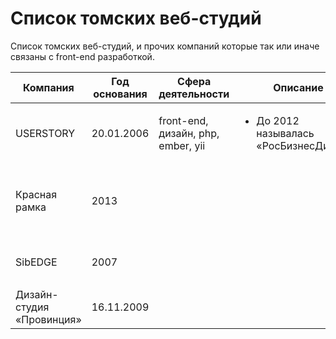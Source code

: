 # Список томских веб-студий
Список томских веб-студий, и прочих компаний которые так или иначе связаны с front-end разработкой.

<table>
    <thead>
        <tr>
            <th>Компания</th>
            <th>Год основания</th>
            <th>Сфера деятельности</th>
            <th>Описание</th>
            <th>Сайт</th>
            <th>Соц.сети</th>
        </tr>
    </thead>
    <tbody>
        <!-- userstory -->
        <tr>
            <td>USERSTORY</td>
            <td>20.01.2006</td>
            <td>front-end, дизайн, php, ember, yii</td>
            <td>
                <ul>
                    <li>До 2012 называлась «РосБизнесДизайн»</li>
                </ul>
            </td>
            <td>
                <a href="https://userstory.ru">userstory.ru</a>
            </td>
            <td>
                <ul>
                    <li><a href="https://vk.com/userstory">vk</a></li>
                    <li><a href="https://twitter.com/userstory_ru">@userstory_ru</a></li>
                </ul>
            </td>
        </tr>
        <!-- Красная рамка -->
        <tr>
            <td>Красная рамка</td>
            <td>2013</td>
            <td></td>
            <td></td>
            <td>
                <a href="https://redramka.ru">redramka.ru</a>
            </td>
            <td>
                <ul>
                    <li><a href="https://vk.com/redramka">vk</a></li>
                    <li><a href="https://fb.com/redramka">fb</a></li>
                    <li><a href="https://twitter.com/Redramka">@Redramka</a></li>
                    <li><a href="http://instagram.com/redramka">Instagram</a></li>
                </ul>
            </td>
        </tr>
        <!-- SibEDGE -->
        <tr>
            <td>SibEDGE</td>
            <td>2007</td>
            <td></td>
            <td></td>
            <td>
                <a href="https://sibedge.com">sibedge.com</a>
            </td>
            <td>
                <ul>
                    <li><a href="https://vk.com/sibedge">vk</a></li>
                    <li><a href="https://twitter.com/sibEDGE">@sibEDGE</a></li>
                </ul>
            </td>
        </tr>
        <!-- Дизайн-студия «Провинция» -->
        <tr>
            <td>Дизайн-студия «Провинция»</td>
            <td>16.11.2009</td>
            <td></td>
            <td></td>
            <td>
                <a href="https://provincestudio.ru">provincestudio.ru</a>
            </td>
            <td>
                <ul>
                    <li><a href="https://vk.com/provincestudio">vk</a></li>
                </ul>
            </td>
        </tr>
    </tbody>
</table>
